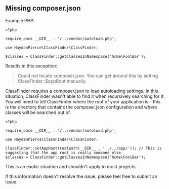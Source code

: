 Missing composer.json
---------------------

Example PHP:
```
<?php

require_once __DIR__ . '/../vendor/autoload.php';

use HaydenPierce\ClassFinder\ClassFinder;

$classes = ClassFinder::getClassesInNamespace('Acme\Foo\Bar');
```

Results in this exception:

> Could not locate composer.json. You can get around this by setting ClassFinder::$appRoot manually.

ClassFinder requires a composer.json to load autoloading settings. In this situation, ClassFinder wasn't able to 
find it when recursively searching for it. You will need to tell ClassFinder where the root of your application is - this
is the directory that contains the composer.json configuration and where classes will be searched out of.

```
<?php

require_once __DIR__ . '/../vendor/autoload.php';

use HaydenPierce\ClassFinder\ClassFinder;

ClassFinder::setAppRoot(realpath(__DIR__ . '../../app/')); // This is suggesting that the app root is really someone else.
$classes = ClassFinder::getClassesInNamespace('Acme\Foo\Bar');
```

This is an exotic situation and shouldn't apply to most projects.

If this information doesn't resolve the issue, please feel free to submit an issue.
